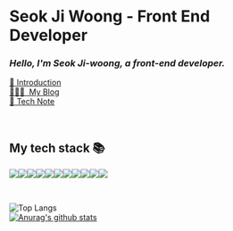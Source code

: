  

<h1>Seok Ji Woong - Front End Developer</h1>
<h3>
 <em>
  Hello, I'm Seok Ji-woong, a front-end developer.
 </em>
</h3>

[👋 Introduction](https://complex-somersault-3fd.notion.site/63d3e1c894484a8cb5c86e7c9cdd04fe)<br/>
[👨🏻‍💻 &nbsp;My Blog](https://complex-somersault-3fd.notion.site/63d3e1c894484a8cb5c86e7c9cdd04fe)<br/>
[📒 Tech Note](https://complex-somersault-3fd.notion.site/63d3e1c894484a8cb5c86e7c9cdd04fe)
 
<br />

<h2> My tech stack 📚 </h2>
<div style="display:flex;flex-wrap:wrap">
 <img src="https://img.shields.io/badge/html5-E34F26?&logo=html5&logoColor=white"> 
 <img src="https://img.shields.io/badge/css-1572B6?&logo=css3&logoColor=white"> 
 <img src="https://img.shields.io/badge/javascript-F7DF1E?&logo=javascript&logoColor=white">
 <img src="https://img.shields.io/badge/typescript-3178c6?&logo=typescript&logoColor=white"> 
 <img src="https://img.shields.io/badge/react-61DAFB?&logo=react&logoColor=white"> 
 <img src="https://img.shields.io/badge/next-black?&logo=Next.js&logoColor=white"> 
 <img src="https://img.shields.io/badge/jquery-0769AD?&logo=jquery&logoColor=white">
 <img src="https://img.shields.io/badge/firebase-FFCA28?&logo=firebase&logoColor=white">
 <img src="https://img.shields.io/badge/graphql-E30098?&logo=graphql&logoColor=white">
 <img src="https://img.shields.io/badge/Apollo Client-3E22BA?&logo=Apollo GraphQL&logoColor=white">
 <img src="https://img.shields.io/badge/Emotion Style Component-E30098?&logo=Emotion&logoColor=white">
</div>

&nbsp;

![Top Langs](https://github-readme-stats.vercel.app/api/top-langs/?username=godboy4256&layout=compact&show_icons=true)
<br/>
[![Anurag's github stats](https://github-readme-stats.vercel.app/api?username=godboy4256&show_icons=true)](https://github.com/anuraghazra/github-readme-stats)
